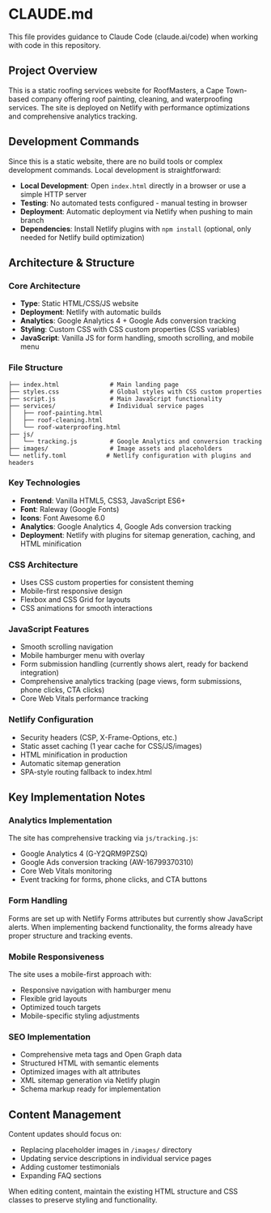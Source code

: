 # CLAUDE.md

This file provides guidance to Claude Code (claude.ai/code) when working with code in this repository.

## Project Overview

This is a static roofing services website for RoofMasters, a Cape Town-based company offering roof painting, cleaning, and waterproofing services. The site is deployed on Netlify with performance optimizations and comprehensive analytics tracking.

## Development Commands

Since this is a static website, there are no build tools or complex development commands. Local development is straightforward:

- **Local Development**: Open `index.html` directly in a browser or use a simple HTTP server
- **Testing**: No automated tests configured - manual testing in browser
- **Deployment**: Automatic deployment via Netlify when pushing to main branch
- **Dependencies**: Install Netlify plugins with `npm install` (optional, only needed for Netlify build optimization)

## Architecture & Structure

### Core Architecture
- **Type**: Static HTML/CSS/JS website
- **Deployment**: Netlify with automatic builds
- **Analytics**: Google Analytics 4 + Google Ads conversion tracking
- **Styling**: Custom CSS with CSS custom properties (CSS variables)
- **JavaScript**: Vanilla JS for form handling, smooth scrolling, and mobile menu

### File Structure
```
├── index.html              # Main landing page
├── styles.css              # Global styles with CSS custom properties
├── script.js               # Main JavaScript functionality
├── services/               # Individual service pages
│   ├── roof-painting.html
│   ├── roof-cleaning.html
│   └── roof-waterproofing.html
├── js/
│   └── tracking.js         # Google Analytics and conversion tracking
├── images/                 # Image assets and placeholders
└── netlify.toml           # Netlify configuration with plugins and headers
```

### Key Technologies
- **Frontend**: Vanilla HTML5, CSS3, JavaScript ES6+
- **Font**: Raleway (Google Fonts)
- **Icons**: Font Awesome 6.0
- **Analytics**: Google Analytics 4, Google Ads conversion tracking
- **Deployment**: Netlify with plugins for sitemap generation, caching, and HTML minification

### CSS Architecture
- Uses CSS custom properties for consistent theming
- Mobile-first responsive design
- Flexbox and CSS Grid for layouts
- CSS animations for smooth interactions

### JavaScript Features
- Smooth scrolling navigation
- Mobile hamburger menu with overlay
- Form submission handling (currently shows alert, ready for backend integration)
- Comprehensive analytics tracking (page views, form submissions, phone clicks, CTA clicks)
- Core Web Vitals performance tracking

### Netlify Configuration
- Security headers (CSP, X-Frame-Options, etc.)
- Static asset caching (1 year cache for CSS/JS/images)
- HTML minification in production
- Automatic sitemap generation
- SPA-style routing fallback to index.html

## Key Implementation Notes

### Analytics Implementation
The site has comprehensive tracking via `js/tracking.js`:
- Google Analytics 4 (G-Y2QRM9PZSQ)
- Google Ads conversion tracking (AW-16799370310)
- Core Web Vitals monitoring
- Event tracking for forms, phone clicks, and CTA buttons

### Form Handling
Forms are set up with Netlify Forms attributes but currently show JavaScript alerts. When implementing backend functionality, the forms already have proper structure and tracking events.

### Mobile Responsiveness
The site uses a mobile-first approach with:
- Responsive navigation with hamburger menu
- Flexible grid layouts
- Optimized touch targets
- Mobile-specific styling adjustments

### SEO Implementation
- Comprehensive meta tags and Open Graph data
- Structured HTML with semantic elements
- Optimized images with alt attributes
- XML sitemap generation via Netlify plugin
- Schema markup ready for implementation

## Content Management

Content updates should focus on:
- Replacing placeholder images in `/images/` directory
- Updating service descriptions in individual service pages
- Adding customer testimonials
- Expanding FAQ sections

When editing content, maintain the existing HTML structure and CSS classes to preserve styling and functionality.